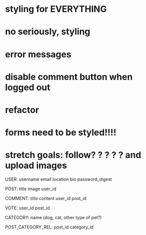 
# styling for EVERYTHING

# no seriously, styling

# error messages

# disable comment button when logged out

# refactor

# forms need to be styled!!!!

# stretch goals: follow? ? ? ? ? and upload images






USER:
username
email
location
bio
password_digest

POST:
title
image
user_id

COMMENT:
title
content
user_id
post_id

VOTE:
user_id
post_id

CATEGORY:
name (dog, cat, other type of pet?)

POST_CATEGORY_REL:
post_id
category_id
